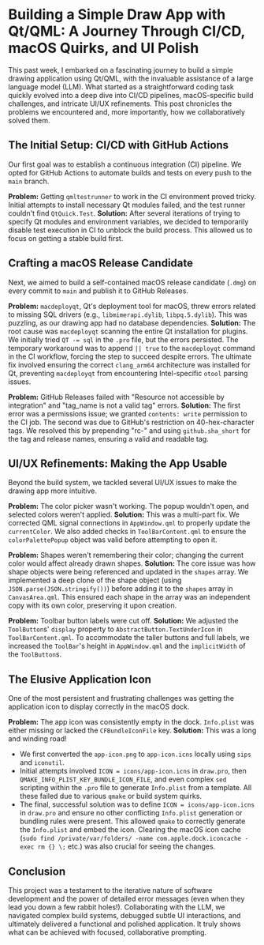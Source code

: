 # Building a Simple Draw App with Qt/QML: A Journey Through CI/CD, macOS Quirks, and UI Polish

This past week, I embarked on a fascinating journey to build a simple drawing application using Qt/QML, with the invaluable assistance of a large language model (LLM). What started as a straightforward coding task quickly evolved into a deep dive into CI/CD pipelines, macOS-specific build challenges, and intricate UI/UX refinements. This post chronicles the problems we encountered and, more importantly, how we collaboratively solved them.

## The Initial Setup: CI/CD with GitHub Actions

Our first goal was to establish a continuous integration (CI) pipeline. We opted for GitHub Actions to automate builds and tests on every push to the `main` branch.

**Problem:** Getting `qmltestrunner` to work in the CI environment proved tricky. Initial attempts to install necessary Qt modules failed, and the test runner couldn't find `QtQuick.Test`.
**Solution:** After several iterations of trying to specify Qt modules and environment variables, we decided to temporarily disable test execution in CI to unblock the build process. This allowed us to focus on getting a stable build first.

## Crafting a macOS Release Candidate

Next, we aimed to build a self-contained macOS release candidate (`.dmg`) on every commit to `main` and publish it to GitHub Releases.

**Problem:** `macdeployqt`, Qt's deployment tool for macOS, threw errors related to missing SQL drivers (e.g., `libmimerapi.dylib`, `libpq.5.dylib`). This was puzzling, as our drawing app had no database dependencies.
**Solution:** The root cause was `macdeployqt` scanning the entire Qt installation for plugins. We initially tried `QT -= sql` in the `.pro` file, but the errors persisted. The temporary workaround was to append `|| true` to the `macdeployqt` command in the CI workflow, forcing the step to succeed despite errors. The ultimate fix involved ensuring the correct `clang_arm64` architecture was installed for Qt, preventing `macdeployqt` from encountering Intel-specific `otool` parsing issues.

**Problem:** GitHub Releases failed with "Resource not accessible by integration" and "tag_name is not a valid tag" errors.
**Solution:** The first error was a permissions issue; we granted `contents: write` permission to the CI job. The second was due to GitHub's restriction on 40-hex-character tags. We resolved this by prepending "rc-" and using `github.sha_short` for the tag and release names, ensuring a valid and readable tag.

## UI/UX Refinements: Making the App Usable

Beyond the build system, we tackled several UI/UX issues to make the drawing app more intuitive.

**Problem:** The color picker wasn't working. The popup wouldn't open, and selected colors weren't applied.
**Solution:** This was a multi-part fix. We corrected QML signal connections in `AppWindow.qml` to properly update the `currentColor`. We also added checks in `ToolBarContent.qml` to ensure the `colorPalettePopup` object was valid before attempting to open it.

**Problem:** Shapes weren't remembering their color; changing the current color would affect already drawn shapes.
**Solution:** The core issue was how shape objects were being referenced and updated in the `shapes` array. We implemented a deep clone of the shape object (using `JSON.parse(JSON.stringify())`) before adding it to the `shapes` array in `CanvasArea.qml`. This ensured each shape in the array was an independent copy with its own color, preserving it upon creation.

**Problem:** Toolbar button labels were cut off.
**Solution:** We adjusted the `ToolButton`s' `display` property to `AbstractButton.TextUnderIcon` in `ToolBarContent.qml`. To accommodate the taller buttons and full labels, we increased the `ToolBar`'s height in `AppWindow.qml` and the `implicitWidth` of the `ToolButton`s.

## The Elusive Application Icon

One of the most persistent and frustrating challenges was getting the application icon to display correctly in the macOS dock.

**Problem:** The app icon was consistently empty in the dock. `Info.plist` was either missing or lacked the `CFBundleIconFile` key.
**Solution:** This was a long and winding road!
*   We first converted the `app-icon.png` to `app-icon.icns` locally using `sips` and `iconutil`.
*   Initial attempts involved `ICON = icons/app-icon.icns` in `draw.pro`, then `QMAKE_INFO_PLIST_KEY_BUNDLE_ICON_FILE`, and even complex `sed` scripting within the `.pro` file to generate `Info.plist` from a template. All these failed due to various `qmake` or build system quirks.
*   The final, successful solution was to define `ICON = icons/app-icon.icns` in `draw.pro` and ensure no other conflicting `Info.plist` generation or bundling rules were present. This allowed `qmake` to correctly generate the `Info.plist` and embed the icon. Clearing the macOS icon cache (`sudo find /private/var/folders/ -name com.apple.dock.iconcache -exec rm {} \;` etc.) was also crucial for seeing the changes.

## Conclusion

This project was a testament to the iterative nature of software development and the power of detailed error messages (even when they lead you down a few rabbit holes!). Collaborating with the LLM, we navigated complex build systems, debugged subtle UI interactions, and ultimately delivered a functional and polished application. It truly shows what can be achieved with focused, collaborative prompting.
